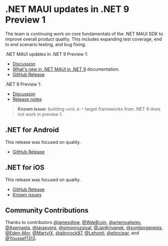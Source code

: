 # .NET MAUI updates in .NET 9 Preview 1

The team is continuing work on core fundamentals of the .NET MAUI SDK to improve overall product quality. This includes expanding test coverage, end to end scenario testing, and bug fixing. 

.NET MAUI updates in .NET 9 Preview 1:
* [Discussion](https://github.com/dotnet/maui/discussions/categories/announcements)
* [What's new in .NET MAUI in .NET 9](https://learn.microsoft.com/dotnet/maui/whats-new/dotnet-9) documentation.
* [GitHub Release](https://github.com/dotnet/maui/releases/tag/untagged-e764fa1780e2dd618900)

.NET 9 Preview 1:
* [Discussion](https://aka.ms/dotnet/9/preview1)
* [Release notes](README.md) 

> **Known Issue:** building `net8.0-*` target frameworks from .NET 9 does not work in preview 1.

## .NET for Android

This release was focused on quality.

- [GitHub Release](https://github.com/xamarin/xamarin-android/releases/)

## .NET for iOS

This release was focused on quality.

- [GitHub Release](https://github.com/xamarin/xamarin-macios/releases/)
- [Known issues](https://github.com/xamarin/xamarin-macios/wiki/Known-issues-in-.NET9)

## Community Contributions

Thanks to contributors [@jamesdlow](https://github.com/jamesdlow), [@WdeBruin](https://github.com/WdeBruin), [@artemvalieiev](https://github.com/artemvalieiev), [@Axemasta](https://github.com/Axemasta), [@tarasverq](https://github.com/tarasverq), [@simonrozsival](https://github.com/simonrozsival), [@JanKrivanek](https://github.com/JanKrivanek), [@symbiogenesis](https://github.com/symbiogenesis), [@Eden-Mor](https://github.com/Eden-Mor), [@MartyIX](https://github.com/MartyIX), [@albyrock87](https://github.com/albyrock87), [@Lehonti](https://github.com/Lehonti), [@eltociear](https://github.com/eltociear), and [@Youssef1313](https://github.com/Youssef1313).